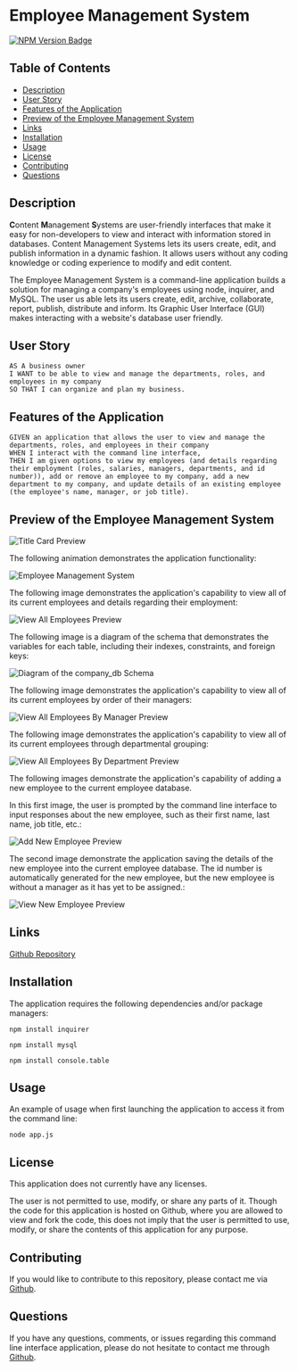 # Employee Management System

[![NPM Version Badge](https://badge.fury.io/js/%40angular%2Fcore.svg)](https://badge.fury.io/js/%40angular%2Fcore)

## Table of Contents
*  [Description](#description)
*  [User Story](#user-story)
*  [Features of the Application](#features-of-the-application)
*  [Preview of the Employee Management System](#preview-of-the-employee-management-system)
*  [Links](#links)
*  [Installation](#installation)
*  [Usage](#usage)
*  [License](#license)
*  [Contributing](#contributing)
*  [Questions](#questions)

## Description

**C**ontent **M**anagement **S**ystems are user-friendly interfaces that make it easy for non-developers to view and interact with information stored in databases. Content Management Systems lets its users create, edit, and publish information in a dynamic fashion. It allows users without any coding knowledge or coding experience to modify and edit content.

The Employee Management System is a command-line application builds a solution for managing a company's employees using node, inquirer, and MySQL. The user us able  lets its users create, edit, archive, collaborate, report, publish, distribute and inform. Its Graphic User Interface (GUI) makes interacting with a website's database user friendly.

## User Story
~~~
AS A business owner  
I WANT to be able to view and manage the departments, roles, and employees in my company  
SO THAT I can organize and plan my business.  
~~~

## Features of the Application
~~~
GIVEN an application that allows the user to view and manage the departments, roles, and employees in their company  
WHEN I interact with the command line interface,
THEN I am given options to view my employees (and details regarding their employment (roles, salaries, managers, departments, and id number)), add or remove an employee to my company, add a new department to my company, and update details of an existing employee (the employee's name, manager, or job title).  
~~~

## Preview of the Employee Management System

![Title Card Preview](assets/images/titleCardPreview.png)

The following animation demonstrates the application functionality:

![Employee Management System](https://github.com/rh9891/EmployeeManagementSystem/blob/master/assets/images/employmentManagementPreview.gif)

The following image demonstrates the application's capability to view all of its current employees and details regarding their employment:

![View All Employees Preview](assets/images/viewAllEmployeesPreview.png)

The following image is a diagram of the schema that demonstrates the variables for each table, including their indexes, constraints, and foreign keys:

![Diagram of the company_db Schema](assets/images/diagramOfSchemaPreview.png)

The following image demonstrates the application's capability to view all of its current employees by order of their managers:

![View All Employees By Manager Preview](assets/images/viewEmployeesByManagerPreview.png)

The following image demonstrates the application's capability to view all of its current employees through departmental grouping:

![View All Employees By Department Preview](assets/images/viewAllByDeptPreview.png)

The following images demonstrate the application's capability of adding a new employee to the current employee database.

In this first image, the user is prompted by the command line interface to input responses about the new employee, such as their first name, last name, job title, etc.:

![Add New Employee Preview](assets/images/addEmployeePreview.png)

The second image demonstrate the application saving the details of the new employee into the current employee database. The id number is automatically generated for the new employee, but the new employee is without a manager as it has yet to be assigned.:

![View New Employee Preview](assets/images/viewNewEmployeePreview.png)

## Links

[Github Repository](https://github.com/rh9891/EmployeeManagementSystem)

## Installation

The application requires the following dependencies and/or package managers:
~~~
npm install inquirer
~~~

~~~
npm install mysql
~~~

~~~
npm install console.table
~~~

## Usage

An example of usage when first launching the application to access it from the command line:
~~~
node app.js
~~~

## License

This application does not currently have any licenses.

The user is not permitted to use, modify, or share any parts of it. Though the code for this application is hosted on Github, where you are allowed to view and fork the code, this does not imply that the user is permitted to use, modify, or share the contents of this application for any purpose.

## Contributing

If you would like to contribute to this repository, please contact me via [Github](https://github.com/rh9891).

## Questions

If you have any questions, comments, or issues regarding this command line interface application, please do not hesitate to contact me through [Github](https://github.com/rh9891).